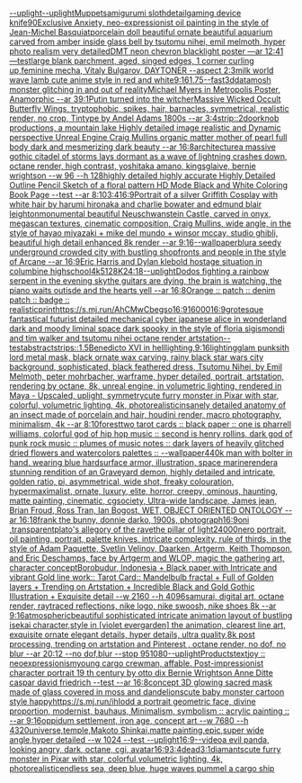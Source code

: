 [--uplight](https://www.ebank.nz/aiartgenerator?category=--uplight)[--uplight](https://www.ebank.nz/aiartgenerator?category=--uplight)[Muppets](https://www.ebank.nz/aiartgenerator?category=Muppets)[amigurumi sloth](https://www.ebank.nz/aiartgenerator?category=amigurumi%20sloth)[detail](https://www.ebank.nz/aiartgenerator?category=detail)[gaming device knife](https://www.ebank.nz/aiartgenerator?category=gaming%20device%20knife)[90](https://www.ebank.nz/aiartgenerator?category=90)[Exclusive Anxiety, neo-expressionist oil painting in the style of Jean-Michel Basquiat](https://www.ebank.nz/aiartgenerator?category=Exclusive%20Anxiety%2C%20neo-expressionist%20oil%20painting%20in%20the%20style%20of%20Jean-Michel%20Basquiat)[porcelain doll beautiful ornate beautiful aquarium carved from amber inside glass bell by tsutomu nihei, emil melmoth,  hyper photo realism very detailed](https://www.ebank.nz/aiartgenerator?category=porcelain%20doll%20beautiful%20ornate%20beautiful%20aquarium%20carved%20from%20amber%20inside%20glass%20bell%20by%20tsutomu%20nihei%2C%20emil%20melmoth%2C%20%20hyper%20photo%20realism%20very%20detailed)[DMT neon chevron blacklight poster —ar 12:41 —test](https://www.ebank.nz/aiartgenerator?category=DMT%20neon%20chevron%20blacklight%20poster%20%E2%80%94ar%2012%3A41%20%E2%80%94test)[large blank parchment, aged, singed edges, 1 corner curling up,](https://www.ebank.nz/aiartgenerator?category=large%20blank%20parchment%2C%20aged%2C%20singed%20edges%2C%201%20corner%20curling%20up%2C)[feminine mecha, Vitaly Bulgarov, DAYTONER --aspect 2:3](https://www.ebank.nz/aiartgenerator?category=feminine%20mecha%2C%20Vitaly%20Bulgarov%2C%20DAYTONER%20--aspect%202%3A3)[milk world wave lamb cute anime style in red and white](https://www.ebank.nz/aiartgenerator?category=milk%20world%20wave%20lamb%20cute%20anime%20style%20in%20red%20and%20white)[9:16](https://www.ebank.nz/aiartgenerator?category=9%3A16)[1.75](https://www.ebank.nz/aiartgenerator?category=1.75)[--fast](https://www.ebank.nz/aiartgenerator?category=--fast)[3d](https://www.ebank.nz/aiartgenerator?category=3d)[datamosh monster glitching in and out of reality](https://www.ebank.nz/aiartgenerator?category=datamosh%20monster%20glitching%20in%20and%20out%20of%20reality)[Michael Myers in Metropolis Poster, Anamorphic --ar 39:1](https://www.ebank.nz/aiartgenerator?category=Michael%20Myers%20in%20Metropolis%20Poster%2C%20Anamorphic%20--ar%2039%3A1)[Putin turned into the witcher](https://www.ebank.nz/aiartgenerator?category=Putin%20turned%20into%20the%20witcher)[Massive Wicked Occult Butterfly Wings, tryptophobic, spikes, hair, barnacles, symmetrical, realistic render, no crop, Tintype by Andel Adams 1800s --ar 3:4](https://www.ebank.nz/aiartgenerator?category=Massive%20Wicked%20Occult%20Butterfly%20Wings%2C%20tryptophobic%2C%20spikes%2C%20hair%2C%20barnacles%2C%20symmetrical%2C%20realistic%20render%2C%20no%20crop%2C%20Tintype%20by%20Andel%20Adams%201800s%20--ar%203%3A4)[strip::2](https://www.ebank.nz/aiartgenerator?category=strip%3A%3A2)[doorknob productions, a mountain lake Highly detailed image realistic and Dynamic perspective Unreal Engine Craig Mullins organic matter mother of pearl  full body dark and mesmerizing dark beauty  --ar 16:8](https://www.ebank.nz/aiartgenerator?category=doorknob%20productions%2C%20a%20mountain%20lake%20Highly%20detailed%20image%20realistic%20and%20Dynamic%20perspective%20Unreal%20Engine%20Craig%20Mullins%20organic%20matter%20mother%20of%20pearl%20%20full%20body%20dark%20and%20mesmerizing%20dark%20beauty%20%20--ar%2016%3A8)[architecture](https://www.ebank.nz/aiartgenerator?category=architecture)[a massive gothic citadel of storms lays dormant as a wave of lightning crashes down, octane render, high contrast, yoshitaka amano, kingsglaive, bernie wrightson --w 96 --h 128](https://www.ebank.nz/aiartgenerator?category=a%20massive%20gothic%20citadel%20of%20storms%20lays%20dormant%20as%20a%20wave%20of%20lightning%20crashes%20down%2C%20octane%20render%2C%20high%20contrast%2C%20yoshitaka%20amano%2C%20kingsglaive%2C%20bernie%20wrightson%20--w%2096%20--h%20128)[highly detailed highly accurate Highly Detailed Outline Pencil Sketch of a floral pattern HD Mode Black and White Coloring Book Page  --test --ar 8:10](https://www.ebank.nz/aiartgenerator?category=highly%20detailed%20highly%20accurate%20Highly%20Detailed%20Outline%20Pencil%20Sketch%20of%20a%20floral%20pattern%20HD%20Mode%20Black%20and%20White%20Coloring%20Book%20Page%20%20--test%20--ar%208%3A10)[3:4](https://www.ebank.nz/aiartgenerator?category=3%3A4)[16:9](https://www.ebank.nz/aiartgenerator?category=16%3A9)[Portrait of a silver Griffith Cosplay with white hair by harumi hironaka and charlie bowater and edmund blair leighton](https://www.ebank.nz/aiartgenerator?category=Portrait%20of%20a%20silver%20Griffith%20Cosplay%20with%20white%20hair%20by%20harumi%20hironaka%20and%20charlie%20bowater%20and%20edmund%20blair%20leighton)[monumental beautiful Neuschwanstein Castle, carved in onyx, megascan textures, cinematic composition, Craig Mullins, wide angle, in the style of hayao miyazaki + mike del mundo + winsor mccay, studio ghibli, beautiful high detail enhanced 8k render --ar 9:16](https://www.ebank.nz/aiartgenerator?category=monumental%20beautiful%20Neuschwanstein%20Castle%2C%20carved%20in%20onyx%2C%20megascan%20textures%2C%20cinematic%20composition%2C%20Craig%20Mullins%2C%20wide%20angle%2C%20in%20the%20style%20of%20hayao%20miyazaki%20%2B%20mike%20del%20mundo%20%2B%20winsor%20mccay%2C%20studio%20ghibli%2C%20beautiful%20high%20detail%20enhanced%208k%20render%20--ar%209%3A16)[--wallpaper](https://www.ebank.nz/aiartgenerator?category=--wallpaper)[blur](https://www.ebank.nz/aiartgenerator?category=blur)[a seedy underground crowded city with bustling shopfronts and people in the style of Arcane --ar 16:9](https://www.ebank.nz/aiartgenerator?category=a%20seedy%20underground%20crowded%20city%20with%20bustling%20shopfronts%20and%20people%20in%20the%20style%20of%20Arcane%20--ar%2016%3A9)[Eric Harris and Dylan klebold hostage situation in columbine highschool](https://www.ebank.nz/aiartgenerator?category=Eric%20Harris%20and%20Dylan%20klebold%20hostage%20situation%20in%20columbine%20highschool)[4k](https://www.ebank.nz/aiartgenerator?category=4k)[512](https://www.ebank.nz/aiartgenerator?category=512)[8K](https://www.ebank.nz/aiartgenerator?category=8K)[24:18](https://www.ebank.nz/aiartgenerator?category=24%3A18)[--uplight](https://www.ebank.nz/aiartgenerator?category=--uplight)[](https://www.ebank.nz/aiartgenerator?category=)[Dodos fighting a rainbow serpent in the evening sky](https://www.ebank.nz/aiartgenerator?category=Dodos%20fighting%20a%20rainbow%20serpent%20in%20the%20evening%20sky)[the guitars are dying, the brain is watching, the piano waits outisde and the hearts yell --ar 16:8](https://www.ebank.nz/aiartgenerator?category=the%20guitars%20are%20dying%2C%20the%20brain%20is%20watching%2C%20the%20piano%20waits%20outisde%20and%20the%20hearts%20yell%20--ar%2016%3A8)[Orange :: patch :: denim patch :: badge :: realistic](https://www.ebank.nz/aiartgenerator?category=Orange%20%3A%3A%20patch%20%3A%3A%20denim%20patch%20%3A%3A%20badge%20%3A%3A%20realistic)[](https://www.ebank.nz/aiartgenerator?category=)[print](https://www.ebank.nz/aiartgenerator?category=print)[<https://s.mj.run/AhCMwCbegso>](https://www.ebank.nz/aiartgenerator?category=%3Chttps%3A//s.mj.run/AhCMwCbegso%3E)[16:9](https://www.ebank.nz/aiartgenerator?category=16%3A9)[16000](https://www.ebank.nz/aiartgenerator?category=16000)[16:9](https://www.ebank.nz/aiartgenerator?category=16%3A9)[grotesque fantastical futurist detailed mechanical cyber japanese alice in wonderland dark and moody liminal space dark spooky in the style of floria sigismondi and tim walker and tsutomu nihei octane render artstation](https://www.ebank.nz/aiartgenerator?category=grotesque%20fantastical%20futurist%20detailed%20mechanical%20cyber%20japanese%20alice%20in%20wonderland%20dark%20and%20moody%20liminal%20space%20dark%20spooky%20in%20the%20style%20of%20floria%20sigismondi%20and%20tim%20walker%20and%20tsutomu%20nihei%20octane%20render%20artstation)[--test](https://www.ebank.nz/aiartgenerator?category=--test)[abstract](https://www.ebank.nz/aiartgenerator?category=abstract)[strips::1.5](https://www.ebank.nz/aiartgenerator?category=strips%3A%3A1.5)[Benedicto XVI in hell](https://www.ebank.nz/aiartgenerator?category=Benedicto%20XVI%20in%20hell)[lighting,](https://www.ebank.nz/aiartgenerator?category=lighting%2C)[9:16](https://www.ebank.nz/aiartgenerator?category=9%3A16)[lighting](https://www.ebank.nz/aiartgenerator?category=lighting)[glam punk](https://www.ebank.nz/aiartgenerator?category=glam%20punk)[sith lord metal mask, black ornate wax carving, rainy black star wars city background, sophisticated, black feathered dress, Tsutomu Nihei, by Emil Melmoth, peter mohrbacher, warframe, hyper detailed, portrait, artstation, rendering by octane, 8k, unreal engine, in volumetric lighting, rendered in Maya - Upscaled, uplight, symmetry](https://www.ebank.nz/aiartgenerator?category=sith%20lord%20metal%20mask%2C%20black%20ornate%20wax%20carving%2C%20rainy%20black%20star%20wars%20city%20background%2C%20sophisticated%2C%20black%20feathered%20dress%2C%20Tsutomu%20Nihei%2C%20by%20Emil%20Melmoth%2C%20peter%20mohrbacher%2C%20warframe%2C%20hyper%20detailed%2C%20portrait%2C%20artstation%2C%20rendering%20by%20octane%2C%208k%2C%20unreal%20engine%2C%20in%20volumetric%20lighting%2C%20rendered%20in%20Maya%20-%20Upscaled%2C%20uplight%2C%20symmetry)[cute furry monster in Pixar with star, colorful, volumetric lighting, 4k, photorealistic](https://www.ebank.nz/aiartgenerator?category=cute%20furry%20monster%20in%20Pixar%20with%20star%2C%20colorful%2C%20volumetric%20lighting%2C%204k%2C%20photorealistic)[insanely detailed  anatomy  of an insect  made of  porcelain and hair, houdini render, macro photography,  minimalism, 4k --ar 8:10](https://www.ebank.nz/aiartgenerator?category=insanely%20detailed%20%20anatomy%20%20of%20an%20insect%20%20made%20of%20%20porcelain%20and%20hair%2C%20houdini%20render%2C%20macro%20photography%2C%20%20minimalism%2C%204k%20--ar%208%3A10)[forest](https://www.ebank.nz/aiartgenerator?category=forest)[two tarot cards :: black paper :: one is pharrell williams, colorful god of hip hop music :: second is henry rollins, dark god of punk rock music :: plumes of music notes :: dark layers of heavily glitched dried flowers and watercolors palettes :: --wallpaper](https://www.ebank.nz/aiartgenerator?category=two%20tarot%20cards%20%3A%3A%20black%20paper%20%3A%3A%20one%20is%20pharrell%20williams%2C%20colorful%20god%20of%20hip%20hop%20music%20%3A%3A%20second%20is%20henry%20rollins%2C%20dark%20god%20of%20punk%20rock%20music%20%3A%3A%20plumes%20of%20music%20notes%20%3A%3A%20dark%20layers%20of%20heavily%20glitched%20dried%20flowers%20and%20watercolors%20palettes%20%3A%3A%20--wallpaper)[440k man with bolter in hand, wearing blue hardsurface armor, illustration, space marine](https://www.ebank.nz/aiartgenerator?category=440k%20man%20with%20bolter%20in%20hand%2C%20wearing%20blue%20hardsurface%20armor%2C%20illustration%2C%20space%20marine)[render](https://www.ebank.nz/aiartgenerator?category=render)[a stunning rendition of an Graveyard demon, highly detailed and intricate, golden ratio, pi, asymmetrical, wide shot, freaky colouration, hypermaximalist, ornate, luxury, elite, horror, creepy, ominous, haunting, matte painting, cinematic, cgsociety, Ultra-wide landscape, James jean, Brian Froud, Ross Tran, Ian Bogost, WET, OBJECT ORIENTED ONTOLOGY --ar 16:18](https://www.ebank.nz/aiartgenerator?category=a%20stunning%20rendition%20of%20an%20Graveyard%20demon%2C%20highly%20detailed%20and%20intricate%2C%20golden%20ratio%2C%20pi%2C%20asymmetrical%2C%20wide%20shot%2C%20freaky%20colouration%2C%20hypermaximalist%2C%20ornate%2C%20luxury%2C%20elite%2C%20horror%2C%20creepy%2C%20ominous%2C%20haunting%2C%20matte%20painting%2C%20cinematic%2C%20cgsociety%2C%20Ultra-wide%20landscape%2C%20James%20jean%2C%20Brian%20Froud%2C%20Ross%20Tran%2C%20Ian%20Bogost%2C%20WET%2C%20OBJECT%20ORIENTED%20ONTOLOGY%20--ar%2016%3A18)[frank the bunny, donnie darko, 1900s, photograph](https://www.ebank.nz/aiartgenerator?category=frank%20the%20bunny%2C%20donnie%20darko%2C%201900s%2C%20photograph)[16:9](https://www.ebank.nz/aiartgenerator?category=16%3A9)[oni ,transparent](https://www.ebank.nz/aiartgenerator?category=oni%20%2Ctransparent)[plato's allegory of the rave](https://www.ebank.nz/aiartgenerator?category=plato%27s%20allegory%20of%20the%20rave)[the pillar of light](https://www.ebank.nz/aiartgenerator?category=the%20pillar%20of%20light)[2](https://www.ebank.nz/aiartgenerator?category=2)[4000](https://www.ebank.nz/aiartgenerator?category=4000)[nero portrait, oil painting, portrait, palette knives, intricate complexity, rule of thirds, in the style of Adam Paquette, Svetlin Velinov, Daarken, Artgerm, Keith Thompson, and Eric Deschamps, face by Artgerm and WLOP, magic the gathering art, character concept](https://www.ebank.nz/aiartgenerator?category=nero%20portrait%2C%20oil%20painting%2C%20portrait%2C%20palette%20knives%2C%20intricate%20complexity%2C%20rule%20of%20thirds%2C%20in%20the%20style%20of%20Adam%20Paquette%2C%20Svetlin%20Velinov%2C%20Daarken%2C%20Artgerm%2C%20Keith%20Thompson%2C%20and%20Eric%20Deschamps%2C%20face%20by%20Artgerm%20and%20WLOP%2C%20magic%20the%20gathering%20art%2C%20character%20concept)[Borobudur, Indonesia + Black paper with Intricate and vibrant Gold line work:: Tarot Card:: Mandelbulb fractal + Full of Golden layers + Trending on Artstation + Incredible Black and Gold Gothic Illustration + Exquisite detail --w 2160  --h 4096](https://www.ebank.nz/aiartgenerator?category=Borobudur%2C%20Indonesia%20%2B%20Black%20paper%20with%20Intricate%20and%20vibrant%20Gold%20line%20work%3A%3A%20Tarot%20Card%3A%3A%20Mandelbulb%20fractal%20%2B%20Full%20of%20Golden%20layers%20%2B%20Trending%20on%20Artstation%20%2B%20Incredible%20Black%20and%20Gold%20Gothic%20Illustration%20%2B%20Exquisite%20detail%20--w%202160%20%20--h%204096)[samurai, digital art, octane render, raytraced reflections, nike logo, nike swoosh, nike shoes 8k --ar 9:16](https://www.ebank.nz/aiartgenerator?category=samurai%2C%20digital%20art%2C%20octane%20render%2C%20raytraced%20reflections%2C%20nike%20logo%2C%20nike%20swoosh%2C%20nike%20shoes%208k%20--ar%209%3A16)[atmospheric](https://www.ebank.nz/aiartgenerator?category=atmospheric)[beautiful sophisticated intricate animation layout of bustling isekai character,style in [violet evergarden] the animation, clearest line art, exquisite ornate elegant details, hyper details, ultra quality,8k post processing, trending on artstation and Pinterest , octane render, no dof, no blur --ar 20:12 --no dof,blur --stop 95](https://www.ebank.nz/aiartgenerator?category=beautiful%20sophisticated%20intricate%20animation%20layout%20of%20bustling%20isekai%20character%2Cstyle%20in%20%5Bviolet%20evergarden%5D%20the%20animation%2C%20clearest%20line%20art%2C%20exquisite%20ornate%20elegant%20details%2C%20hyper%20details%2C%20ultra%20quality%2C8k%20post%20processing%2C%20trending%20on%20artstation%20and%20Pinterest%20%2C%20octane%20render%2C%20no%20dof%2C%20no%20blur%20--ar%2020%3A12%20--no%20dof%2Cblur%20--stop%2095)[1080](https://www.ebank.nz/aiartgenerator?category=1080)[--uplight](https://www.ebank.nz/aiartgenerator?category=--uplight)[Products​​](https://www.ebank.nz/aiartgenerator?category=Products%E2%80%8B%E2%80%8B)[text](https://www.ebank.nz/aiartgenerator?category=text)[joy :: neoexpressionism](https://www.ebank.nz/aiartgenerator?category=joy%20%3A%3A%20neoexpressionism)[young cargo crewman, affable. Post-impressionist character portrait 19 th century by otto dix Bernie Wrightson Anne Ditte caspar david friedrich --test --ar 16:8](https://www.ebank.nz/aiartgenerator?category=young%20cargo%20crewman%2C%20affable.%20Post-impressionist%20character%20portrait%2019%20th%20century%20by%20otto%20dix%20Bernie%20Wrightson%20Anne%20Ditte%20caspar%20david%20friedrich%20--test%20--ar%2016%3A8)[concept 3D glowing sacred mask made of glass covered in moss and dandelions](https://www.ebank.nz/aiartgenerator?category=concept%203D%20glowing%20sacred%20mask%20made%20of%20glass%20covered%20in%20moss%20and%20dandelions)[cute baby monster cartoon style happy](https://www.ebank.nz/aiartgenerator?category=cute%20baby%20monster%20cartoon%20style%20happy)[https://s.mj.run/ihIodd  a portrait geometric face, divine proportion, modernist, bauhaus, Minimalism, symbolism :: acrylic painting :: --ar 9:16](https://www.ebank.nz/aiartgenerator?category=https%3A//s.mj.run/ihIodd%20%20a%20portrait%20geometric%20face%2C%20divine%20proportion%2C%20modernist%2C%20bauhaus%2C%20Minimalism%2C%20symbolism%20%3A%3A%20acrylic%20painting%20%3A%3A%20--ar%209%3A16)[oppidum settlement, iron age, concept art --w 7680 --h 4320](https://www.ebank.nz/aiartgenerator?category=oppidum%20settlement%2C%20iron%20age%2C%20concept%20art%20--w%207680%20--h%204320)[universe,temple,Makoto Shinkai,matte painting,epic,super wide angle,hyper detailed --w 1024 --test --uplight](https://www.ebank.nz/aiartgenerator?category=universe%2Ctemple%2CMakoto%20Shinkai%2Cmatte%20painting%2Cepic%2Csuper%20wide%20angle%2Chyper%20detailed%20--w%201024%20--test%20--uplight)[16:9](https://www.ebank.nz/aiartgenerator?category=16%3A9)[--video](https://www.ebank.nz/aiartgenerator?category=--video)[a evil panda, looking angry, dark, octane, cgi, avatar](https://www.ebank.nz/aiartgenerator?category=a%20evil%20panda%2C%20looking%20angry%2C%20dark%2C%20octane%2C%20cgi%2C%20avatar)[16:9](https://www.ebank.nz/aiartgenerator?category=16%3A9)[3:4](https://www.ebank.nz/aiartgenerator?category=3%3A4)[dead](https://www.ebank.nz/aiartgenerator?category=dead)[3:1](https://www.ebank.nz/aiartgenerator?category=3%3A1)[diamants](https://www.ebank.nz/aiartgenerator?category=diamants)[](https://www.ebank.nz/aiartgenerator?category=)[cute furry monster in Pixar with star, colorful,volumetric lighting, 4k, photorealistic](https://www.ebank.nz/aiartgenerator?category=cute%20furry%20monster%20in%20Pixar%20with%20star%2C%20colorful%2Cvolumetric%20lighting%2C%204k%2C%20photorealistic)[endless sea, deep blue, huge waves pummel a cargo ship](https://www.ebank.nz/aiartgenerator?category=endless%20sea%2C%20deep%20blue%2C%20huge%20waves%20pummel%20a%20cargo%20ship)